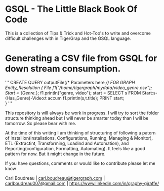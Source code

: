 # GSQL - The Little Black Book Of Code
This is a collection of Tips &amp; Trick and Hot-Too's to write and overcome difficult challenges with in TigerGrap and the GSQL language.

# Generating a CSV file from GSQL for down stream consumption.

'''
CREATE QUERY outputFile(/* Parameters here */) FOR GRAPH Entity_Resolution {
File f1("/home/tigergraph/mydata/video_genre.csv");
Start = {Genre.*};
f1.println("genre, video");
start = SELECT s FROM Start:s-(Has_Genre)-Video:t accum f1.println(s,t.title);
PRINT start;  
}
'''

This repository is will always be work in progress.  I will try to sort the folder structure thinking ahead but I will never be smarter today than I will be tomorrow.  So please bear with me.

At the time of this writing I am thinking of structuring of following a patern of Installion(Installations, Configurations, Running, Managing & Monitor), ETL (Extractint, Transforming, Loadind and Automation), and Reporting(configuration, Formatting, Automating).  It feels like a good pattern for now.  But it might change in the future.

If you have questions, comments or would like to contribute please let me know

Carl Boudreau | carl.boudreau@tigergraph.com | carlboudreau007@gmail.com | https://www.linkedin.com/in/graphy-giraffe/
